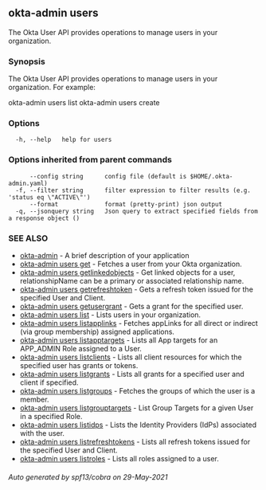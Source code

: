 ## okta-admin users

The Okta User API provides operations to manage users in your organization.

### Synopsis


The Okta User API provides operations to manage users in your organization. For example:

okta-admin users list
okta-admin users create
	

### Options

```
  -h, --help   help for users
```

### Options inherited from parent commands

```
      --config string      config file (default is $HOME/.okta-admin.yaml)
  -f, --filter string      filter expression to filter results (e.g. 'status eq \"ACTIVE\"')
      --format             format (pretty-print) json output
  -q, --jsonquery string   Json query to extract specified fields from a response object ()
```

### SEE ALSO

* [okta-admin](okta-admin.md)	 - A brief description of your application
* [okta-admin users get](okta-admin_users_get.md)	 - Fetches a user from your Okta organization.
* [okta-admin users getlinkedobjects](okta-admin_users_getlinkedobjects.md)	 - Get linked objects for a user, relationshipName can be a primary or associated relationship name.
* [okta-admin users getrefreshtoken](okta-admin_users_getrefreshtoken.md)	 - Gets a refresh token issued for the specified User and Client.
* [okta-admin users getusergrant](okta-admin_users_getusergrant.md)	 - Gets a grant for the specified user.
* [okta-admin users list](okta-admin_users_list.md)	 - Lists users in your organization.
* [okta-admin users listapplinks](okta-admin_users_listapplinks.md)	 - Fetches appLinks for all direct or indirect (via group membership) assigned applications.
* [okta-admin users listapptargets](okta-admin_users_listapptargets.md)	 - Lists all App targets for an APP_ADMIN Role assigned to a User.
* [okta-admin users listclients](okta-admin_users_listclients.md)	 - Lists all client resources for which the specified user has grants or tokens.
* [okta-admin users listgrants](okta-admin_users_listgrants.md)	 - Lists all grants for a specified user and client if specified.
* [okta-admin users listgroups](okta-admin_users_listgroups.md)	 - Fetches the groups of which the user is a member.
* [okta-admin users listgrouptargets](okta-admin_users_listgrouptargets.md)	 - List Group Targets for a given User in a specified Role.
* [okta-admin users listidps](okta-admin_users_listidps.md)	 - Lists the Identity Providers (IdPs) associated with the user.
* [okta-admin users listrefreshtokens](okta-admin_users_listrefreshtokens.md)	 - Lists all refresh tokens issued for the specified User and Client.
* [okta-admin users listroles](okta-admin_users_listroles.md)	 - Lists all roles assigned to a user.

###### Auto generated by spf13/cobra on 29-May-2021
